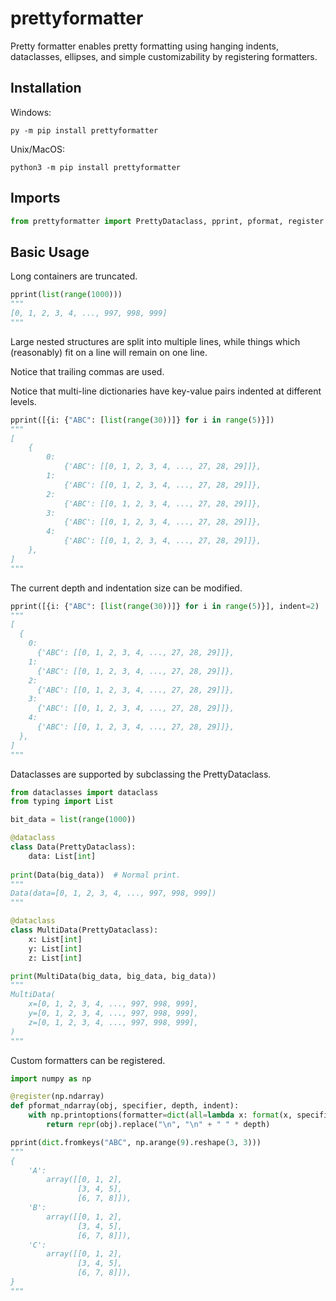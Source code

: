# prettyformatter

Pretty formatter enables pretty formatting using hanging indents,
dataclasses, ellipses, and simple customizability by registering
formatters.

## Installation

Windows:

```
py -m pip install prettyformatter
```

Unix/MacOS:

```
python3 -m pip install prettyformatter
```

## Imports

```python
from prettyformatter import PrettyDataclass, pprint, pformat, register
```

## Basic Usage

Long containers are truncated.

```python
pprint(list(range(1000)))
"""
[0, 1, 2, 3, 4, ..., 997, 998, 999]
"""
```

Large nested structures are split into multiple lines, while things
which (reasonably) fit on a line will remain on one line.

Notice that trailing commas are used.

Notice that multi-line dictionaries have key-value pairs indented
at different levels.

```python
pprint([{i: {"ABC": [list(range(30))]} for i in range(5)}])
"""
[
    {
        0:
            {'ABC': [[0, 1, 2, 3, 4, ..., 27, 28, 29]]},
        1:
            {'ABC': [[0, 1, 2, 3, 4, ..., 27, 28, 29]]},
        2:
            {'ABC': [[0, 1, 2, 3, 4, ..., 27, 28, 29]]},
        3:
            {'ABC': [[0, 1, 2, 3, 4, ..., 27, 28, 29]]},
        4:
            {'ABC': [[0, 1, 2, 3, 4, ..., 27, 28, 29]]},
    },
]
"""
```

The current depth and indentation size can be modified.

```python
pprint([{i: {"ABC": [list(range(30))]} for i in range(5)}], indent=2)
"""
[
  {
    0:
      {'ABC': [[0, 1, 2, 3, 4, ..., 27, 28, 29]]},
    1:
      {'ABC': [[0, 1, 2, 3, 4, ..., 27, 28, 29]]},
    2:
      {'ABC': [[0, 1, 2, 3, 4, ..., 27, 28, 29]]},
    3:
      {'ABC': [[0, 1, 2, 3, 4, ..., 27, 28, 29]]},
    4:
      {'ABC': [[0, 1, 2, 3, 4, ..., 27, 28, 29]]},
  },
]
"""
```

Dataclasses are supported by subclassing the PrettyDataclass.

```python
from dataclasses import dataclass
from typing import List

bit_data = list(range(1000))

@dataclass
class Data(PrettyDataclass):
    data: List[int]
 
print(Data(big_data))  # Normal print.
"""
Data(data=[0, 1, 2, 3, 4, ..., 997, 998, 999])
"""

@dataclass
class MultiData(PrettyDataclass):
    x: List[int]
    y: List[int]
    z: List[int]

print(MultiData(big_data, big_data, big_data))
"""
MultiData(
    x=[0, 1, 2, 3, 4, ..., 997, 998, 999],
    y=[0, 1, 2, 3, 4, ..., 997, 998, 999],
    z=[0, 1, 2, 3, 4, ..., 997, 998, 999],
)
"""
```

Custom formatters can be registered.

```python
import numpy as np

@register(np.ndarray)
def pformat_ndarray(obj, specifier, depth, indent):
    with np.printoptions(formatter=dict(all=lambda x: format(x, specifier))):
        return repr(obj).replace("\n", "\n" + " " * depth)

pprint(dict.fromkeys("ABC", np.arange(9).reshape(3, 3)))
"""
{
    'A':
        array([[0, 1, 2],
               [3, 4, 5],
               [6, 7, 8]]),
    'B':
        array([[0, 1, 2],
               [3, 4, 5],
               [6, 7, 8]]),
    'C':
        array([[0, 1, 2],
               [3, 4, 5],
               [6, 7, 8]]),
}
"""
```
